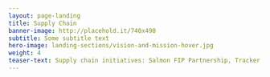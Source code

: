 ```yaml
---
layout: page-landing 
title: Supply Chain
banner-image: http://placehold.it/740x490
subtitle: Some subtitle text
hero-image: landing-sections/vision-and-mission-hover.jpg
weight: 4
teaser-text: Supply chain initiatives: Salmon FIP Partnership, Tracker, Let's Talk Fish
---
```

